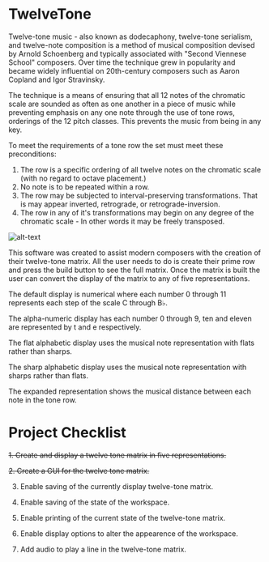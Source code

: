 # TwelveTone

Twelve-tone music - also known as dodecaphony, twelve-tone serialism, and twelve-note composition
is a method of musical composition devised by Arnold Schoenberg and typically associated with
"Second Viennese School" composers. Over time the technique grew in popularity and became widely
influential on 20th-century composers such as Aaron Copland and Igor Stravinsky. 

The technique is a means of ensuring that all 12 notes of the chromatic scale are sounded as often
as one another in a piece of music while preventing emphasis on any one note through the use of
tone rows, orderings of the 12 pitch classes. This prevents the music from being in any key. 

To meet the requirements of a tone row the set must meet these preconditions:

1. The row is a specific ordering of all twelve notes on the chromatic scale 
   (with no regard to octave placement.)
2. No note is to be repeated within a row.
3. The row may be subjected to interval-preserving transformations.
   That is may appear inverted, retrograde, or retrograde-inversion.
4. The row in any of it's transformations may begin on any degree of the chromatic scale - 
   In other words it may be freely transposed. 

![alt-text](http://1.bp.blogspot.com/_Zhz8NEf3_04/TCd22VxuiOI/AAAAAAAAAHc/Yqo-JiBCCoo/s1600/Matrix.jpeg)

This software was created to assist modern composers with the creation of their twelve-tone matrix.
All the user needs to do is create their prime row and press the build button to see the full matrix.
Once the matrix is built the user can convert the display of the matrix to any of five representations.

The default display is numerical where each number 0 through 11 represents each step of the scale C through B♭.

The alpha-numeric display has each number 0 through 9, ten and eleven are represented by t and e respectively.

The flat alphabetic display uses the musical note representation with flats rather than sharps.

The sharp alphabetic display uses the musical note representation with sharps rather than flats. 

The expanded representation shows the musical distance between each note in the tone row. 

# Project Checklist

~~1. Create and display a twelve tone matrix in five representations.~~

~~2. Create a GUI for the twelve tone matrix.~~

3. Enable saving of the currently display twelve-tone matrix.

4. Enable saving of the state of the workspace.

5. Enable printing of the current state of the twelve-tone matrix.

6. Enable display options to alter the appearence of the workspace.

7. Add audio to play a line in the twelve-tone matrix. 
